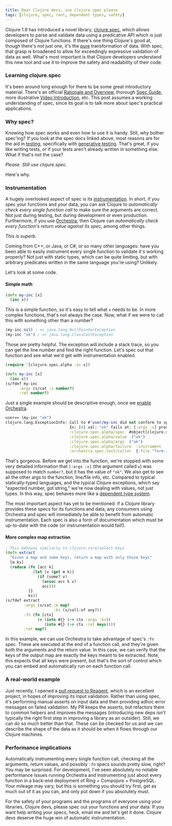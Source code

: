 ```yaml
---
title: Dear Clojure devs, use clojure.spec please
tags: [clojure, spec, rant, dependent types, safety]
---
```


Clojure 1.9 has introduced a novel library,
[clojure.spec](https://clojure.org/about/spec), which allows developers to parse
and validate data using a predicative API which is just composed of Clojure
functions. If there's one thing Clojure's good at, though there's not just one,
it's the [pure](https://en.wikipedia.org/wiki/Pure_function) transformation of
data. With spec, that grasp is broadened to allow for exceedingly expressive
validation of data as well. What's most important is that Clojure developers
understand this new tool and use it to improve the safety and readability of
their code.

### Learning clojure.spec
It's been around long enough for there to be some great introductory material.
There's an official [Rationale and Overview](https://clojure.org/about/spec),
thorough [Spec Guide](https://clojure.org/guides/spec), more illustrative [Video
Introduction](https://lambdaisland.com/episodes/clojure-spec), etc. This post
assumes a working understanding of spec, since its goal is to talk more about
spec's practical applications.

### Why spec?
Knowing how spec works and even how to use it is handy. Still, why bother
spec'ing? If you look at the spec docs linked above, most reasons are for the
aid in [testing](https://en.wikipedia.org/wiki/Software_testing), specifically
with [generative testing](https://clojure.org/guides/spec#_generators). That's
great, if you like writing tests, or if your tests aren't already written in
something else. What if that's not the case?

*Please. Still use clojure.spec.*

Here's why.

### Instrumentation
A hugely overlooked aspect of spec is its
[instrumentation](https://clojure.org/guides/spec#_instrumentation_and_testing).
In short, if you spec your functions and your data, you can ask Clojure to
*automatically check every single function call* to make sure the arguments are
correct. Not just during testing, but during development or even production.
Furthermore, if you use [Orchestra](https://github.com/jeaye/orchestra), then
Clojure can *automatically check every function's return value against its
spec*, among other things.

*This is superb.*

Coming from C++, or Java, or C#, or so many other languages: have you been able
to easily instrument every single function to validate it's working properly?
Not just with static types, which can be quite limiting, but with arbitrary
predicates written in the same language you're using? Unlikely.

Let's look at some code.

#### Simple math
```clojure
(defn my-inc [x]
  (inc x))
```

This is a simple function, so it's easy to tell what `x` needs to be. In more
complex functions, that's not always the case. Now, what if we were to call this
with something other than a number?

```clojure
(my-inc nil) ; => java.lang.NullPointerException
(my-inc "ok") ; => java.lang.ClassCastException
```

Those are pretty helpful. The exception will include a stack trace, so you can
get the line number and find the right function. Let's spec out that function
and see what we'd get with instrumentation enabled.

```clojure
(require '[clojure.spec.alpha :as s])

(defn my-inc [x]
  (inc x))
(s/fdef my-inc
      :args (s/cat :x number?)
      :ret number?)
```

Just a single example should be descriptive enough, once we [enable
Orchestra](https://github.com/jeaye/orchestra#usage).

```clojure
user=> (my-inc "ok")
clojure.lang.ExceptionInfo: Call to #'user/my-inc did not conform to spec:
                            In: [0] val: "ok" fails at: [:args :x] predicate: number?
                            :clojure.spec.alpha/spec  #object[clojure.spec.alpha$regex_spec_impl$reify__1200 0x5422f7a "clojure.spec.alpha$regex_spec_impl$reify__1200@5422f7a"]
                            :clojure.spec.alpha/value  ("ok")
                            :clojure.spec.alpha/args  ("ok")
                            :clojure.spec.alpha/failure  :instrument
                            :orchestra.spec.test/caller  {:file "form-init6204324603710300718.clj", :line 1, :var-scope user/eval42203}
```

That's gorgeous. Before we get into the function, we're stopped with some very
detailed information that `[:args :x]` (the argument called `x`) was supposed to
match `number?`, but it has the value of `"ok"`. We also get to see all the
other args to the function, line/file info, etc. Compared to typical
statically-typed languages, and the typical Clojure exceptions, which say
"expected number, got string," we're now dealing with values, not just types. In
this way, spec behaves more like a [dependent
type system](https://en.wikipedia.org/wiki/Dependent_type).

The most important aspect has yet to be mentioned: if a Clojure library provides
these specs for its functions and data, any consumers using Orchestra and spec
will immediately be able to benefit from automatic instrumentation. Each spec is
also a form of documentation which must be up-to-date with the code (or
instrumentation would fail!).

#### More complex map extraction
```clojure
; This behaves similarly to clojure.core/select-keys
(defn extract
  "Given a map and some keys, return a map with only those keys"
  [m ks]
  (reduce (fn [acc k]
            (let [v (get m k)]
              (if (some? v)
                (assoc acc k v)
                acc)))
          {}
          ks))
(s/fdef extract
        :args (s/cat :m map?
                     :ks (s/coll-of any?))
        :fn (fn [ctx]
              (= (into #{} (-> ctx :args :ks))
                 (into #{} (-> ctx :ret keys))))
        :ret map?)
```

In this example, we can use Orchestra to take advantage of spec's `:fn` spec.
These are executed at the end of a function call, and they're given both the
arguments and the return value. In this case, we can verify that the keys of the
output map are exactly the keys meant to be extracted. Note, this expects that
all keys were present, but that's the sort of control which you can embed and
automatically run on each function call.

### A real-world example
Just recently, I opened a [pull request to
Reagent](https://github.com/reagent-project/reagent/pull/301), which is an
excellent project, in hopes of improving its input validation. Rather than using
spec, it's performing manual asserts on input data and then providing adhoc
error messages on failed validation. My PR keeps the asserts, but refactors them
to common helpers and improves the messages (introducing new deps isn't
typically the right first step in improving a library as an outsider). Still, we
can do so much better than that. These can be checked for us and we can describe
the shape of the data as it should be when it flows through our Clojure
machines.

### Performance implications
Automatically instrumenting every single function call, checking all the
arguments, return values, and possibly `:fn` specs sounds pretty slow, right?
You may be surprised. For development, I've seen absolutely no notable
performance issues running Orchestra and instrumenting just about every function
in a back-end deployment of Ring + Compojure + PostgreSQL. Your mileage may
vary, but this is something you should try first, get as much out of it as you
can, and only put down if you absolutely must.

For the safety of your programs and the programs of everyone using your
libraries, Clojure devs, please spec out your functions and your data. If you
want help writing your specs, heck, email me and let's get it done. Clojure devs
deserve the huge win of automatic instrumentation.
